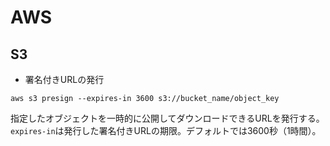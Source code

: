 # AWS

## S3

* 署名付きURLの発行

```
aws s3 presign --expires-in 3600 s3://bucket_name/object_key
```

指定したオブジェクトを一時的に公開してダウンロードできるURLを発行する。`expires-in`は発行した署名付きURLの期限。デフォルトでは3600秒（1時間）。
